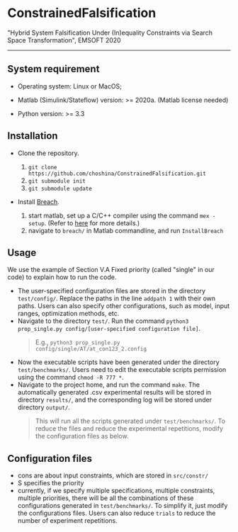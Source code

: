 # ConstrainedFalsification 
 
"Hybrid System Falsification Under (In)equality Constraints via Search Space Transformation", EMSOFT 2020

***

## System requirement

- Operating system: Linux or MacOS;

- Matlab (Simulink/Stateflow) version: >= 2020a. (Matlab license needed)

- Python version: >= 3.3

## Installation

- Clone the repository.
  1. `git clone https://github.com/choshina/ConstrainedFalsification.git`
  2. `git submodule init`
  3. `git submodule update`

- Install [Breach](https://github.com/decyphir/breach).
  1. start matlab, set up a C/C++ compiler using the command `mex -setup`. (Refer to [here](https://www.mathworks.com/help/matlab/matlab_external/changing-default-compiler.html) for more details.)
  2. navigate to `breach/` in Matlab commandline, and run `InstallBreach`


 ## Usage

We use the example of Section V.A Fixed priority (called "single" in our code) to explain how to run the code.

 - The user-specified configuration files are stored in the directory `test/config/`. Replace the paths in the line `addpath 1` with their own paths. Users can also specify other configurations, such as model, input ranges, optimization methods, etc. 
 - Navigate to the directory `test/`. Run the command `python3 prop_single.py config/[user-specified configuration file]`.
   > E.g., `python3 prop_single.py config/single/AT/at_con123_2.config`
 - Now the executable scripts have been generated under the directory `test/benchmarks/`. Users need to edit the executable scripts permission using the command `chmod -R 777 *`.
 - Navigate to the project home, and run the command `make`. The automatically generated .csv experimental results will be stored in directory `results/`, and the corresponding log will be stored under directory `output/`.
   > This will run all the scripts generated under `test/benchmarks/`. To reduce the files and reduce the experimental repetitions, modify the configuration files as below. 

## Configuration files
 - cons are about input constraints, which are stored in `src/constr/`
 - S specifies the priority
 - currently, if we specify multiple specifications, multiple constraints, multiple priorities, there will be all the combinations of these configurations generated in `test/benchmarks/`. To simplify it, just modify the configurations files. Users can also reduce `trials` to reduce the number of experiment repetitions.


